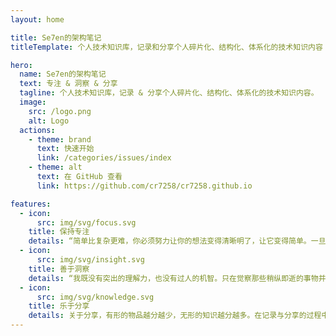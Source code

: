 ```yaml
---
layout: home

title: Se7en的架构笔记
titleTemplate: 个人技术知识库，记录和分享个人碎片化、结构化、体系化的技术知识内容

hero:
  name: Se7en的架构笔记
  text: 专注 & 洞察 & 分享
  tagline: 个人技术知识库，记录 & 分享个人碎片化、结构化、体系化的技术知识内容。
  image:
    src: /logo.png
    alt: Logo
  actions:
    - theme: brand
      text: 快速开始
      link: /categories/issues/index
    - theme: alt
      text: 在 GitHub 查看
      link: https://github.com/cr7258/cr7258.github.io

features:
  - icon:
      src: img/svg/focus.svg
    title: 保持专注
    details: “简单比复杂更难，你必须努力让你的想法变得清晰明了，让它变得简单。一旦你做到了简单，你就能搬动大山。” -- 乔布斯
  - icon:
      src: img/svg/insight.svg
    title: 善于洞察
    details: “我既没有突出的理解力，也没有过人的机智。只在觉察那些稍纵即逝的事物并对其进行精细观察的能力上，我可能在普通人之上。” -- 达尔文
  - icon:
      src: img/svg/knowledge.svg
    title: 乐于分享
    details: 关于分享，有形的物品越分越少，无形的知识越分越多。在记录与分享的过程中, 梳理所学, 交流所得, 必有所获。
---
```

